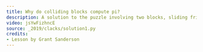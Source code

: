 ```yaml
---
title: Why do colliding blocks compute pi?
description: A solution to the puzzle involving two blocks, sliding fricionlessly, where the number of collisions mysteriously computes pi
video: jsYwFizhncE
source: _2019/clacks/solution1.py
credits:
- Lesson by Grant Sanderson
---
```

